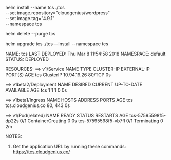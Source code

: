 helm install --name tcs ./tcs \
    --set image.repository="cloudgenius/wordpress" \
    --set image.tag="4.9.1" \
    --namespace tcs



helm delete --purge tcs




helm upgrade tcs ./tcs   --install --namespace tcs


NAME:   tcs
LAST DEPLOYED: Thu Mar  8 11:54:58 2018
NAMESPACE: default
STATUS: DEPLOYED

RESOURCES:
==> v1/Service
NAME  TYPE       CLUSTER-IP   EXTERNAL-IP  PORT(S)  AGE
tcs   ClusterIP  10.94.19.26  <none>       80/TCP   0s

==> v1beta2/Deployment
NAME  DESIRED  CURRENT  UP-TO-DATE  AVAILABLE  AGE
tcs   1        1        1           0          0s

==> v1beta1/Ingress
NAME  HOSTS               ADDRESS  PORTS  AGE
tcs   tcs.cloudgenius.co  80, 443  0s

==> v1/Pod(related)
NAME                  READY  STATUS             RESTARTS  AGE
tcs-57595598f5-dp22s  0/1    ContainerCreating  0         0s
tcs-57595598f5-vb7fl  0/1    Terminating        0         2m


NOTES:
1. Get the application URL by running these commands:
  https://tcs.cloudgenius.co/
